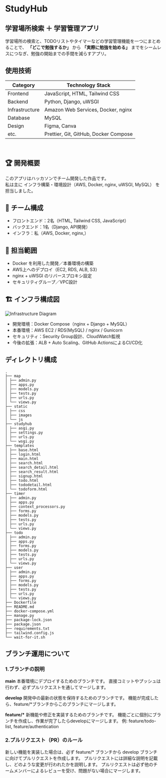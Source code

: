 # StudyHub

## 学習場所検索 ＋ 学習管理アプリ

学習場所の検索と、TODOリストやタイマーなどの学習管理機能を一つにまとめることで、
**「どこで勉強するか」** から **「実際に勉強を始める」** までをシームレスにつなぎ、勉強の開始までの手間を減らすアプリ。

## 使用技術

| Category       | Technology Stack                      |
| -------------- | ------------------------------------- |
| Frontend       | JavaScript, HTML, Tailwind CSS        |
| Backend        | Python, Django, uWSGI                 |
| Infrastructure | Amazon Web Services, Docker, nginx    |
| Database       | MySQL                                 |
| Design         | Figma, Canva                          |
| etc.           | Prettier, Git, GitHub, Docker Compose |

<br />

## 🏆 開発概要
このアプリはハッカソンでチーム開発した作品です。  
私は主に インフラ構築・環境設計（AWS, Docker, nginx, uWSGI, MySQL） を担当しました。

## 👥 チーム構成
- フロントエンド：2名（HTML, Tailwind CSS, JavaScript）
- バックエンド：1名（Django, API開発）
- インフラ：私（AWS, Docker, nginx,）

## 🧩 担当範囲
- Docker を利用した開発／本番環境の構築
- AWS上へのデプロイ（EC2, RDS, ALB, S3）
- nginx + uWSGI のリバースプロキシ設定
- セキュリティグループ／VPC設計
## 🏗 インフラ構成図

![Infrastructure Diagram](docs/infrastructure.png)

- 開発環境：Docker Compose（nginx + Django + MySQL）
- 本番環境：AWS EC2 / RDS(MySQL)  / nginx / Gunicorn
- セキュリティ：Security Group設計、CloudWatch監視
- 今後の拡張：ALB + Auto Scaling、GitHub ActionsによるCI/CD化


## ディレクトリ構成

```
.
├── map
│ ├── admin.py
│ ├── apps.py
│ ├── models.py
│ ├── tests.py
│ ├── urls.py
│ └── views.py
├── static
│ ├── css
│ ├── images
│ └── js
├── studyhub
│ ├── asgi.py
│ ├── settings.py
│ ├── urls.py
│ └── wsgi.py
├── templates
│ ├── base.html
│ ├── login.html
│ ├── main.html
│ ├── search.html
│ ├── search_detail.html
│ ├── search_result.html
│ ├── signup.html
│ ├── todo.html
│ ├── tododetail.html
│ └── todoform.html
├── timer
│ ├── admin.py
│ ├── apps.py
│ ├── context_processors.py
│ ├── forms.py
│ ├── models.py
│ ├── tests.py
│ ├── urls.py
│ └── views.py
├── todo
│ ├── admin.py
│ ├── apps.py
│ ├── forms.py
│ ├── models.py
│ ├── tests.py
│ ├── urls.py
│ └── views.py
├── user
│ ├── admin.py
│ ├── apps.py
│ ├── forms.py
│ ├── models.py
│ ├── tests.py
│ ├── urls.py
│ └── views.py
├── Dockerfile
├── README.md
├── docker-compose.yml
├── manage.py
├── package-lock.json
├── package.json
├── requirements.txt
├── tailwind.config.js
└── wait-for-it.sh
```

## ブランチ運用について

### 1.ブランチの説明

**main**
本番環境にデプロイするためのブランチです。
直接コミットやプッシュは行わず、必ずプルリクエストを通してマージします。

**develop**
開発中の最新の状態を保持するためのブランチです。
機能が完成したら、feature/\*ブランチからこのブランチにマージします。

**feature/\***
新機能や修正を実装するためのブランチです。
機能ごとに個別にブランチを作成し、作業が完了したらdevelopにマージします。
例: feature/todo-list, feature/authentication

### 2.プルリクエスト（PR）のルール

新しい機能を実装した場合は、必ず feature/\* ブランチから develop ブランチに向けてプルリクエストを作成します。
プルリクエストには詳細な説明を記載し、どのような変更が行われたかを説明します。
プルリクエストは必ず他のチームメンバーによるレビューを受け、問題がない場合にマージします。
